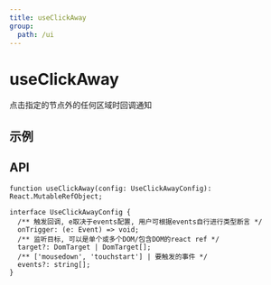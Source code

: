 ```yaml
---
title: useClickAway
group:
  path: /ui
---
```


# useClickAway

点击指定的节点外的任何区域时回调通知

## 示例

<code src="./useClickAway.demo.tsx"></code>

## API 

```tsx | pure
function useClickAway(config: UseClickAwayConfig): React.MutableRefObject;

interface UseClickAwayConfig {
  /** 触发回调, e取决于events配置, 用户可根据events自行进行类型断言 */
  onTrigger: (e: Event) => void;
  /** 监听目标, 可以是单个或多个DOM/包含DOM的react ref */
  target?: DomTarget | DomTarget[];
  /** ['mousedown', 'touchstart'] | 要触发的事件 */
  events?: string[];
}
```

